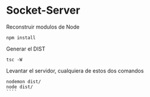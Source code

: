 
# Socket-Server

Reconstruir modulos de Node
````
npm install
````

Generar el DIST
````
tsc -W
````

Levantar el servidor, cualquiera de estos dos comandos
`````
nodemon dist/
node dist/
````

